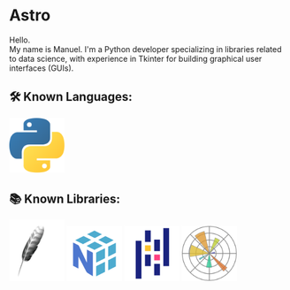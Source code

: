# Astro

Hello.  
My name is Manuel. I'm a Python developer specializing in libraries related to data science, with experience in Tkinter for building graphical user interfaces (GUIs).

## 🛠️ Known Languages:
<img src="./python.png" alt="Python" width="100">

## 📚 Known Libraries:
<img src="./tkinter_image.png" alt="Tkinter" width="100">
<img src="./numpy.png" alt="NumPy" width="100">
<img src="./pandas.png" alt="Pandas" width="100">
<img src="./matplotlib.png" alt="Matplotlib" width="100">





